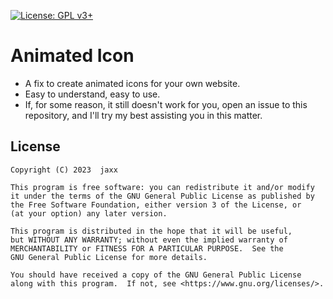 [![License: GPL v3+](https://img.shields.io/badge/License-GPLv3-blue.svg)](https://www.gnu.org/licenses/gpl-3.0)

# Animated Icon
- A fix to create animated icons for your own website.
- Easy to understand, easy to use.
- If, for some reason, it still doesn't work for you, open an issue to this repository, and I'll try my best assisting you in this matter.

## License
    Copyright (C) 2023  jaxx

    This program is free software: you can redistribute it and/or modify
    it under the terms of the GNU General Public License as published by
    the Free Software Foundation, either version 3 of the License, or
    (at your option) any later version.

    This program is distributed in the hope that it will be useful,
    but WITHOUT ANY WARRANTY; without even the implied warranty of
    MERCHANTABILITY or FITNESS FOR A PARTICULAR PURPOSE.  See the
    GNU General Public License for more details.

    You should have received a copy of the GNU General Public License
    along with this program.  If not, see <https://www.gnu.org/licenses/>.
